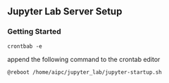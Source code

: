 ## Jupyter Lab Server Setup


### Getting Started


```
crontbab -e

```

append the following command to the crontab editor

```
@reboot /home/aipc/jupyter_lab/jupyter-startup.sh

```
